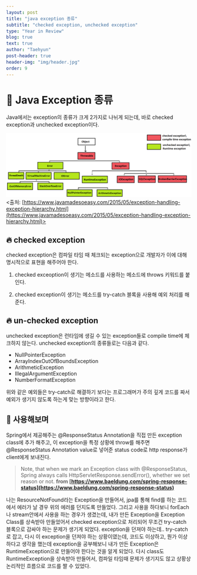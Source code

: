 ```yaml
---
layout: post
title: "java exception 종류"
subtitle: "checked exception, unchecked exception"
type: "Year in Review"
blog: true
text: true
author: "Taehyun"
post-header: true
header-img: "img/header.jpg"
order: 9
---
```


# 🚀 Java Exception 종류

Java에서는 exception의 종류가 크게 2가지로 나뉘게 되는데, 바로 checked exception과 unchecked exception이다.

![](img/2020-08-30-19-43-32.png)
<출처: [https://www.javamadesoeasy.com/2015/05/exception-handling-exception-hierarchy.html](https://www.javamadesoeasy.com/2015/05/exception-handling-exception-hierarchy.html)>


## 🔥 checked exception
checked exception은 컴파일 타임 때 체크되는 exception으로 개발자가 이에 대해 명시적으로 표현을 해주어야 한다.

1. checked exceoption이 생기는 메소드를 사용하는 메소드에 throws 키워드를 붙인다.

2. checked exception이 생기는 메소드를 try-catch 블록을 사용해 예외 처리를 해준다.

## 🔥 un-checked exception
unchecked exception은 런타임에 생길 수 있는 exception들로 compile time에 체크하지 않는다. unchecked exception의 종류들로는 다음과 같다.
* NullPointerException
* ArrayIndexOutOfBoundsException
* ArithmeticException
* IllegalArgumentException
* NumberFormatException

위와 같은 예외들은 try-catch로 해결하기 보다는 프로그래머가 주의 깊게 코드를 짜서 예외가 생기지 않도록 하는게 맞는 방향이라고 한다.

## 📝 사용해보며
Spring에서 제공해주는 @ResponseStatus Annotation을 직접 만든 exception class에 추가 해주고, 이 exception을 특정 상황에 throw를 해주면 @ResponseStatus Annotation value로 넣어준 status code로 http response가 client에게 보내진다.

>Note, that when we mark an Exception class with @ResponseStatus, Spring always calls HttpServletResponse.sendError(), whether we set reason or not.
> **from [https://www.baeldung.com/spring-response-status](https://www.baeldung.com/spring-response-status)**

나는 ResourceNotFound라는 Exception을 만들어서, jpa를 통해 find를 하는 코드에서 에러가 날 경우 위의 에러를 던지도록 만들었다. 그리고 사용을 하다보니 forEach나 stream안에서 사용을 하는 경우가 생겼는데, 내가 만든 Exception을 Exception Class를 상속받아 만들었어서 checked exception으로 처리되어 무조건 try-catch 블록으로 감싸야 하는 문제가 생기게 되었다. exception을 던져야 하는데.. try-catch로 잡고, 다시 이 exception을 던져야 하는 상황이였는데, 코드도 이상하고, 뭔가 이상하다고 생각을 했는데 exception을 공부해보니 내가 만든 Exception은 RuntimeException으로 만들어야 한다는 것을 알게 되었다. 다시 class도 RuntimeException을 상속받아 만들어서, 컴파일 타임때 문제가 생기지도 않고 상황상 논리적인 흐름으로 코드를 짤 수 있었다.